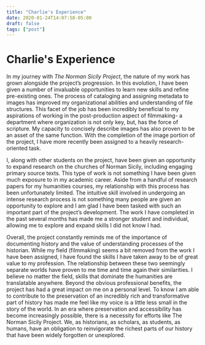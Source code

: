 ```yaml
---
title: "Charlie's Experience"
date: 2020-01-24T14:07:58-05:00
draft: false
tags: ["post"]
---
```

# Charlie's Experience

In my journey with *The Norman Sicily Project*, the nature of my work has grown
alongside the project’s progression. In this evolution, I have been given a number of invaluable
opportunities to learn new skills and refine pre-existing ones. The process of cataloging and
assigning metadata to images has improved my organizational abilities and understanding of file
structures. This facet of the job has been incredibly beneficial to my aspirations of working in the
post-production aspect of filmmaking- a department where organization is not only key, but, has
the force of scripture. My capacity to concisely describe images has also proven to be an asset
of the same function. With the completion of the image portion of the project, I have more
recently been assigned to a heavily research-oriented task.


I, along with other students on the project, have been given an opportunity to expand
research on the churches of Norman Sicily, including engaging primary source texts. This type
of work is not something I have been given much exposure to in my academic career. Aside
from a handful of research papers for my humanities courses, my relationship with this process
has been unfortunately limited. The intuitive skill involved in undergoing an intense research
process is not something many people are given an opportunity to explore and I am glad I have
been tasked with such an important part of the project’s development. The work I have
completed in the past several months has made me a stronger student and individual, allowing
me to explore and expand skills I did not know I had.


Overall, the project constantly reminds me of the importance of documenting history and
the value of understanding processes of the historian. While my field (filmmaking) seems a bit
removed from the work I have been assigned, I have found the skills I have taken away to be of
great value to my profession. The relationship between these two seemingly separate worlds
have proven to me time and time again their similarities. I believe no matter the field, skills that
dominate the humanities are translatable anywhere. Beyond the obvious professional benefits,
the project has had a great impact on me on a personal level. To know I am able to contribute to
the preservation of an incredibly rich and transformative part of history has made me feel like
my voice is a little less small in the story of the world. In an era where preservation and
accessibility has become increasingly possible, there is a necessity for efforts like The Norman
Sicily Project. We, as historians, as scholars, as students, as humans, have an obligation to
reinvigorate the richest parts of our history that have been widely forgotten or unexplored.